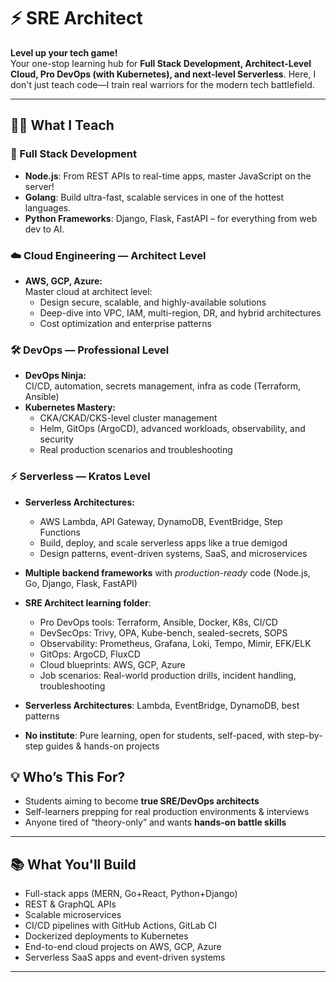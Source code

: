 # ⚡️ SRE Architect

**Level up your tech game!**  
Your one-stop learning hub for **Full Stack Development, Architect-Level Cloud, Pro DevOps (with Kubernetes), and next-level Serverless**. Here, I don't just teach code—I train real warriors for the modern tech battlefield.

---

## 🧑‍💻 What I Teach

### 🚀 Full Stack Development

- **Node.js**: From REST APIs to real-time apps, master JavaScript on the server!
- **Golang**: Build ultra-fast, scalable services in one of the hottest languages.
- **Python Frameworks**: Django, Flask, FastAPI – for everything from web dev to AI.

### ☁️ Cloud Engineering — **Architect Level**

- **AWS, GCP, Azure:**  
  Master cloud at architect level:  
  - Design secure, scalable, and highly-available solutions  
  - Deep-dive into VPC, IAM, multi-region, DR, and hybrid architectures  
  - Cost optimization and enterprise patterns

### 🛠️ DevOps — **Professional Level**

- **DevOps Ninja:**  
  CI/CD, automation, secrets management, infra as code (Terraform, Ansible)
- **Kubernetes Mastery:**  
  - CKA/CKAD/CKS-level cluster management  
  - Helm, GitOps (ArgoCD), advanced workloads, observability, and security  
  - Real production scenarios and troubleshooting

### ⚡ Serverless — **Kratos Level**

- **Serverless Architectures:**  
  - AWS Lambda, API Gateway, DynamoDB, EventBridge, Step Functions  
  - Build, deploy, and scale serverless apps like a true demigod  
  - Design patterns, event-driven systems, SaaS, and microservices
    
- **Multiple backend frameworks** with *production-ready* code (Node.js, Go, Django, Flask, FastAPI)
  
- **SRE Architect learning folder**:  
  - Pro DevOps tools: Terraform, Ansible, Docker, K8s, CI/CD  
  - DevSecOps: Trivy, OPA, Kube-bench, sealed-secrets, SOPS  
  - Observability: Prometheus, Grafana, Loki, Tempo, Mimir, EFK/ELK  
  - GitOps: ArgoCD, FluxCD  
  - Cloud blueprints: AWS, GCP, Azure
  - Job scenarios: Real-world production drills, incident handling, troubleshooting
    
- **Serverless Architectures**: Lambda, EventBridge, DynamoDB, best patterns

- **No institute**: Pure learning, open for students, self-paced, with step-by-step guides & hands-on projects

## 💡 Who’s This For?

- Students aiming to become **true SRE/DevOps architects**
- Self-learners prepping for real production environments & interviews
- Anyone tired of “theory-only” and wants **hands-on battle skills**

---

## 📚 What You'll Build

- Full-stack apps (MERN, Go+React, Python+Django)
- REST & GraphQL APIs
- Scalable microservices
- CI/CD pipelines with GitHub Actions, GitLab CI
- Dockerized deployments to Kubernetes
- End-to-end cloud projects on AWS, GCP, Azure
- Serverless SaaS apps and event-driven systems

---
